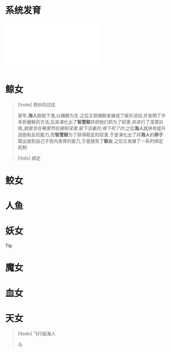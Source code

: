 # 系统发育

![海人系统发育.excalidraw](../Excalidraw/海人系统发育.excalidraw.md)


# 鲸女

> [!note] 奇妙的过往
> 
> 那年,**海人**刚刚下海,以捕鲸为生.之后又把捕鲸发展成了娱乐活动,并发明了许多折磨鲸的方法,后来演化出了**智慧鲸**并把她们抓为了奴隶,并进行了深潜训练,*就是含在嘴里然后强制深潜,留下活着的,咽下死了的*.之后**海人**就拼命提升逃跑和反抗能力,而**智慧鲸**为了获得稳定的奴隶,于是演化出了将**海人**的**卵子**取出放到自己子宫内发育的能力,于是就有了**鲸女**.之后又发展了一系列绑定机制

> [!info] 绑定

# 鲛女

# 人鱼

# 妖女

> [!tip]

# 魔女

# 血女

# 天女

> [!todo] 飞行版海人
> 
> 与
